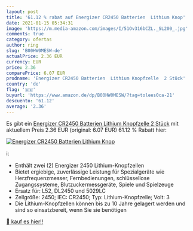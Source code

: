 ```yaml
---
layout: post
title: '61.12 % rabat auf Energizer CR2450 Batterien  Lithium Knop'
date: 2021-01-15 05:34:31
image: 'https://m.media-amazon.com/images/I/51Ov316bCZL._SL200_.jpg'
comments: true
category: ofertas
author: ring
slug: 'B00HW0MESW-de'
actualPrice: 2.36 EUR
currency: EUR
price: 2.36
comparePrice: 6.07 EUR
prodname: 'Energizer CR2450 Batterien  Lithium Knopfzelle  2 Stück'
country: 'de'
flag: '🇩🇪'
buyurl: 'https://www.amazon.de/dp/B00HW0MESW/?tag=tolees0ca-21'
descuento: '61.12'
average: '2.36'
---
```


Es gibt ein [Energizer CR2450 Batterien  Lithium Knopfzelle  2 Stück](https://www.amazon.de/dp/B00HW0MESW/?tag=tolees0ca-21) mit aktuellem Preis 2.36 EUR (original: 6.07 EUR) 61.12 % Rabatt hier:

[![Energizer CR2450 Batterien  Lithium Knop](https://m.media-amazon.com/images/I/51Ov316bCZL._SL200_.jpg)](https://www.amazon.de/dp/B00HW0MESW/?tag=tolees0ca-21)

ℹ️:

- Enthält zwei (2) Energizer 2450 Lithium-Knopfzellen
- Bietet ergiebige, zuverlässige Leistung für Spezialgeräte wie Herzfrequenzmesser, Fernbedienungen, schlüssellose Zugangssysteme, Blutzuckermessgeräte, Spiele und Spielzeuge
- Ersatz für: L52, DL2450 und 5029LC
- Zellgröße: 2450; IEC: CR2450; Typ: Lithium-Knopfzelle; Volt: 3
- Die Lithium-Knopfzellen können bis zu 10 Jahre gelagert werden und sind so einsatzbereit, wenn Sie sie benötigen

[🛒 kauf es hier!!](https://www.amazon.de/dp/B00HW0MESW/?tag=tolees0ca-21)
